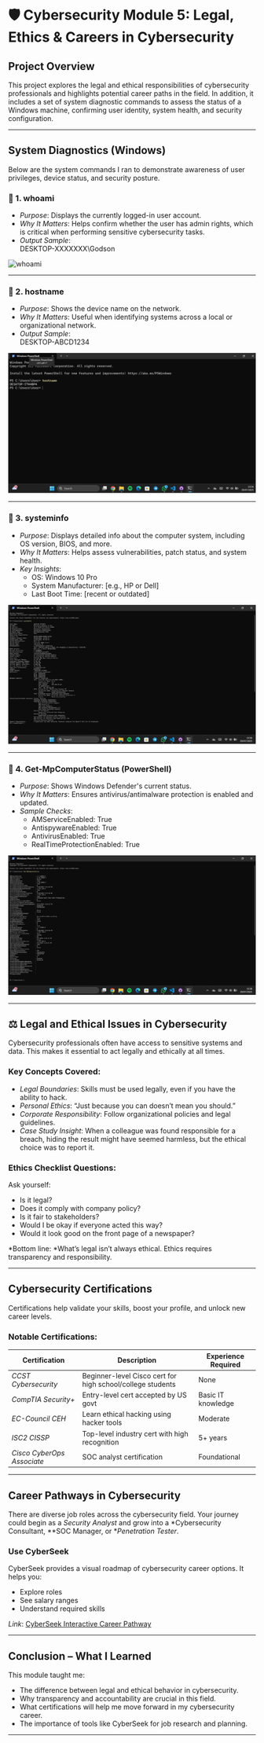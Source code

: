 # 🛡 Cybersecurity Module 5: Legal, Ethics & Careers in Cybersecurity

## Project Overview

This project explores the legal and ethical responsibilities of cybersecurity professionals and highlights potential career paths in the field. In addition, it includes a set of system diagnostic commands to assess the status of a Windows machine, confirming user identity, system health, and security configuration.

---

##  System Diagnostics (Windows)

Below are the system commands I ran to demonstrate awareness of user privileges, device status, and security posture.

### 🔹 1. whoami
- *Purpose*: Displays the currently logged-in user account.
- *Why It Matters*: Helps confirm whether the user has admin rights, which is critical when performing sensitive cybersecurity tasks.
- *Output Sample*:  
  DESKTOP-XXXXXXX\Godson

![whoami](/whoami.png)

---

### 🔹 2. hostname
- *Purpose*: Shows the device name on the network.
- *Why It Matters*: Useful when identifying systems across a local or organizational network.
- *Output Sample*:  
  DESKTOP-ABCD1234

![hostname](screenshots/hostname.png)

---

### 🔹 3. systeminfo
- *Purpose*: Displays detailed info about the computer system, including OS version, BIOS, and more.
- *Why It Matters*: Helps assess vulnerabilities, patch status, and system health.
- *Key Insights*:
  - OS: Windows 10 Pro
  - System Manufacturer: [e.g., HP or Dell]
  - Last Boot Time: [recent or outdated]

![systeminfo](screenshots/systeminfo.png)

---

### 🔹 4. Get-MpComputerStatus (PowerShell)
- *Purpose*: Shows Windows Defender's current status.
- *Why It Matters*: Ensures antivirus/antimalware protection is enabled and updated.
- *Sample Checks*:
  - AMServiceEnabled: True
  - AntispywareEnabled: True
  - AntivirusEnabled: True
  - RealTimeProtectionEnabled: True

![Get-MpComputerStatus](screenshots/Get-MpComputerStatus.png)

---

## ⚖ Legal and Ethical Issues in Cybersecurity

Cybersecurity professionals often have access to sensitive systems and data. This makes it essential to act legally and ethically at all times.

###  Key Concepts Covered:
- *Legal Boundaries*: Skills must be used legally, even if you have the ability to hack.
- *Personal Ethics*: “Just because you can doesn’t mean you should.”
- *Corporate Responsibility*: Follow organizational policies and legal guidelines.
- *Case Study Insight*: When a colleague was found responsible for a breach, hiding the result might have seemed harmless, but the ethical choice was to report it.

###  Ethics Checklist Questions:
Ask yourself:
- Is it legal?
- Does it comply with company policy?
- Is it fair to stakeholders?
- Would I be okay if everyone acted this way?
- Would it look good on the front page of a newspaper?

*Bottom line: *What’s legal isn’t always ethical. Ethics requires transparency and responsibility.

---

##  Cybersecurity Certifications

Certifications help validate your skills, boost your profile, and unlock new career levels.

###  Notable Certifications:

| Certification | Description | Experience Required |
|---------------|-------------|---------------------|
| *CCST Cybersecurity* | Beginner-level Cisco cert for high school/college students | None |
| *CompTIA Security+* | Entry-level cert accepted by US govt | Basic IT knowledge |
| *EC-Council CEH* | Learn ethical hacking using hacker tools | Moderate |
| *ISC2 CISSP* | Top-level industry cert with high recognition | 5+ years |
| *Cisco CyberOps Associate* | SOC analyst certification | Foundational |

---

##  Career Pathways in Cybersecurity

There are diverse job roles across the cybersecurity field. Your journey could begin as a *Security Analyst* and grow into a *Cybersecurity Consultant, **SOC Manager, or **Penetration Tester*.

###  Use CyberSeek
CyberSeek provides a visual roadmap of cybersecurity career options. It helps you:
- Explore roles
- See salary ranges
- Understand required skills

*Link*: [CyberSeek Interactive Career Pathway](https://www.cyberseek.org/pathway.html)

---

## Conclusion – What I Learned

This module taught me:
- The difference between legal and ethical behavior in cybersecurity.
- Why transparency and accountability are crucial in this field.
- What certifications will help me move forward in my cybersecurity career.
- The importance of tools like CyberSeek for job research and planning.

---
